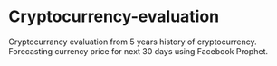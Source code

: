 # Cryptocurrency-evaluation
Cryptocurrancy evaluation from 5 years history of cryptocurrency. Forecasting currency price for next 30 days using Facebook Prophet.
